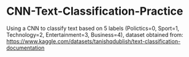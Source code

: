 # CNN-Text-Classification-Practice
Using a CNN to classify text based on 5 labels (Polictics=0, Sport=1, Technology=2, Entertainment=3, Business=4), dataset obtained from: https://www.kaggle.com/datasets/tanishqdublish/text-classification-documentation
